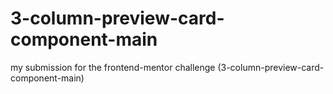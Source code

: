 # 3-column-preview-card-component-main
my submission for the frontend-mentor challenge (3-column-preview-card-component-main)

